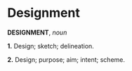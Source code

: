 # Designment

**DESIGNMENT**, _noun_

**1.** Design; sketch; delineation.

**2.** Design; purpose; aim; intent; scheme.